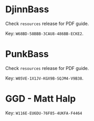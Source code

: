 # DjinnBass

Check ```resources``` release for PDF guide.

Key: ```W68BD-58BBB-3CAU8-486BB-ECKE2```.

# PunkBass

Check ```resources``` release for PDF guide.

Key: ```W05VE-1X1JV-KGX9B-SQJM4-V9B38```.

# GGD - Matt Halp

Key: ```W116E-EU6DU-76F85-4UKFA-F4464```
